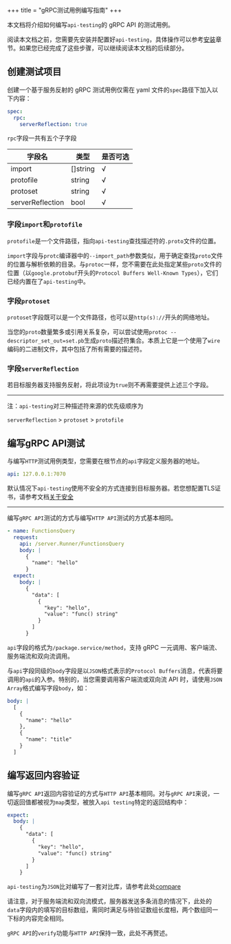 +++
title = "gRPC测试用例编写指南"
+++

本文档将介绍如何编写`api-testing`的 gRPC API 的测试用例。

阅读本文档之前，您需要先安装并配置好`api-testing`，具体操作可以参考[安装](../install/_index.md)章节。如果您已经完成了这些步骤，可以继续阅读本文档的后续部分。

## 创建测试项目

创建一个基于服务反射的 gRPC 测试用例仅需在 yaml 文件的`spec`路径下加入以下内容：

```yaml
spec:
  rpc:
    serverReflection: true
```

`rpc`字段一共有五个子字段

| 字段名           | 类型     | 是否可选 |
| ---------------- | -------- | -------- |
| import           | []string | √        |
| protofile        | string   | √        |
| protoset         | string   | √        |
| serverReflection | bool     | √        |

### 字段`import`和`protofile`

`protofile`是一个文件路径，指向`api-testing`查找描述符的`.proto`文件的位置。

`import`字段与`protc`编译器中的`--import_path`参数类似，用于确定查找`proto`文件的位置与解析依赖的目录。与`protoc`一样，您不需要在此处指定某些`proto`文件的位置（以`google.protobuf`开头的`Protocol Buffers Well-Known Types`），它们已经内置在了`api-testing`中。

### 字段`protoset`

`protoset`字段既可以是一个文件路径，也可以是`http(s)://`开头的网络地址。

当您的`proto`数量繁多或引用关系复杂，可以尝试使用`protoc --descriptor_set_out=set.pb`生成`proto`描述符集合。本质上它是一个使用了`wire`编码的二进制文件，其中包括了所有需要的描述符。

### 字段`serverReflection`

若目标服务器支持服务反射，将此项设为`true`则不再需要提供上述三个字段。

---
注：`api-testing`对三种描述符来源的优先级顺序为

`serverReflection` > `protoset` > `protofile`

## 编写gRPC API测试

与编写`HTTP`测试用例类型，您需要在根节点的`api`字段定义服务器的地址。

```yaml
api: 127.0.0.1:7070
```

默认情况下`api-testing`使用不安全的方式连接到目标服务器。若您想配置TLS证书，请参考文档[关于安全](./secure-zh.md)

---

编写`gRPC API`测试的方式与编写`HTTP API`测试的方式基本相同。

```yaml
- name: FunctionsQuery
  request:
    api: /server.Runner/FunctionsQuery
    body: |
      {
        "name": "hello"
      }
  expect:
    body: |
      {
        "data": [
          {
            "key": "hello",
            "value": "func() string"
          }
        ]
      }
```

`api`字段的格式为`/package.service/method`，支持 gRPC 一元调用、客户端流、服务端流和双向流调用。

与`api`字段同级的`body`字段是以`JSON`格式表示的`Protocol Buffers`消息，代表将要调用的`api`的入参。特别的，当您需要调用客户端流或双向流 API 时，请使用`JSON Array`格式编写字段`body`，如：

```yaml
body: |
  [
    {
      "name": "hello"
    },
    {
      "name": "title"
    }
  ]
```

## 编写返回内容验证

编写`gRPC API`返回内容验证的方式与`HTTP API`基本相同。对与`gRPC API`来说，一切返回值都被视为`map`类型，被放入`api testing`特定的返回结构中：

```yaml
expect:
  body: |
    {
      "data": [
        {
          "key": "hello",
          "value": "func() string"
        }
      ]
    }
```

`api-testing`为`JSON`比对编写了一套对比库，请参考此处[compare](https://pkg.go.dev/github.com/linuxsuren/api-testing/pkg/compare)

请注意，对于服务端流和双向流模式，服务器发送多条消息的情况下，此处的`data`字段内的填写的目标数组，需同时满足与待验证数组长度相，两个数组同一下标的内容完全相同。

`gRPC API`的`verify`功能与`HTTP API`保持一致，此处不再赘述。